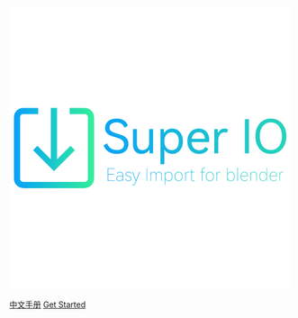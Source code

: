 <!-- _coverpage.md -->

<img src="media/logo/logo_bg.png" alt="cover" width="500px" />

[中文手册](/zh-cn/Intro.md)
[Get Started](/Intro.md)





